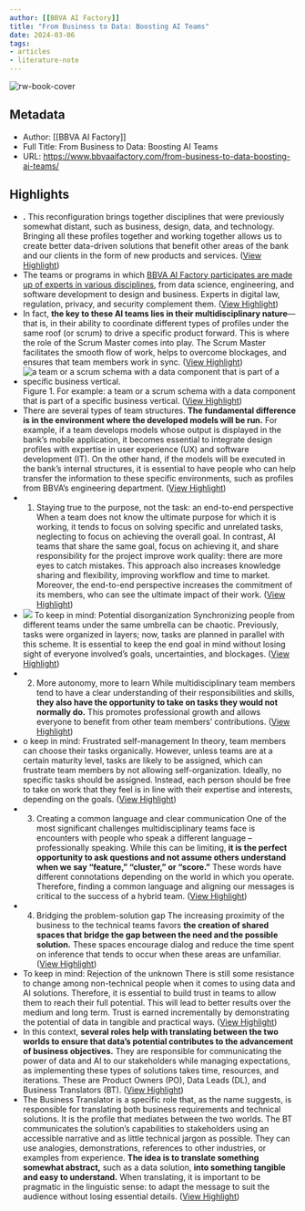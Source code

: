 ```yaml
---
author: [[BBVA AI Factory]]
title: "From Business to Data: Boosting AI Teams"
date: 2024-03-06
tags: 
- articles
- literature-note
---
```

![rw-book-cover](https://www.bbvaaifactory.com/wp-content/uploads/MG_3284.jpg)

## Metadata
- Author: [[BBVA AI Factory]]
- Full Title: From Business to Data: Boosting AI Teams
- URL: https://www.bbvaaifactory.com/from-business-to-data-boosting-ai-teams/

## Highlights
- **.** This reconfiguration brings together disciplines that were previously somewhat distant, such as business, design, data, and technology. Bringing all these profiles together and working together allows us to create better data-driven solutions that benefit other areas of the bank and our clients in the form of new products and services. ([View Highlight](https://read.readwise.io/read/01hra06nf2s62qn4c663b3g1rv))
- The teams or programs in which [BBVA AI Factory participates are made up of experts in various disciplines](https://www.bbvaaifactory.com/how-we-are-bbva-ai-factorys-dna/), from data science, engineering, and software development to design and business. Experts in digital law, regulation, privacy, and security complement them. ([View Highlight](https://read.readwise.io/read/01hra06y5arxk7c9k3jftwtj0b))
- In fact, **the key to these AI teams lies in their multidisciplinary nature**—that is, in their ability to coordinate different types of profiles under the same roof (or scrum) to drive a specific product forward. This is where the role of the Scrum Master comes into play. The Scrum Master facilitates the smooth flow of work, helps to overcome blockages, and ensures that team members work in sync. ([View Highlight](https://read.readwise.io/read/01hra087rjg3swctpmn6x1jcef))
- ![a team or a scrum schema with a data component that is part of a specific business vertical.](https://www.bbvaaifactory.com/wp-content/uploads/hybrid_teams-01-e1709728667184.png)
  Figure 1. For example: a team or a scrum schema with a data component that is part of a specific business vertical. ([View Highlight](https://read.readwise.io/read/01hra08m49r0x4bcdhjna5gxxp))
- There are several types of team structures. **The fundamental difference is in the environment where the developed models will be run.** For example, if a team develops models whose output is displayed in the bank’s mobile application, it becomes essential to integrate design profiles with expertise in user experience (UX) and software development (IT). On the other hand, if the models will be executed in the bank’s internal structures, it is essential to have people who can help transfer the information to these specific environments, such as profiles from BBVA’s engineering department. ([View Highlight](https://read.readwise.io/read/01hra09a5gqgbxzz92yd7c0rcf))
- 1. Staying true to the purpose, not the task: an end-to-end perspective
  When a team does not know the ultimate purpose for which it is working, it tends to focus on solving specific and unrelated tasks, neglecting to focus on achieving the overall goal.
  In contrast, AI teams that share the same goal, focus on achieving it, and share responsibility for the project improve work quality: there are more eyes to catch mistakes. This approach also increases knowledge sharing and flexibility, improving workflow and time to market. Moreover, the end-to-end perspective increases the commitment of its members, who can see the ultimate impact of their work. ([View Highlight](https://read.readwise.io/read/01hra09zcqabjatr7kzhx4cbxj))
- ![](https://www.bbvaaifactory.com/wp-content/uploads/light-bulb_1f4a1.png)
  To keep in mind: Potential disorganization
  Synchronizing people from different teams under the same umbrella can be chaotic. Previously, tasks were organized in layers; now, tasks are planned in parallel with this scheme. It is essential to keep the end goal in mind without losing sight of everyone involved’s goals, uncertainties, and blockages. ([View Highlight](https://read.readwise.io/read/01hra0a91xs4y50vsvjkb2frfh))
- 2. More autonomy, more to learn
  While multidisciplinary team members tend to have a clear understanding of their responsibilities and skills, **they also have the opportunity to take on tasks they would not normally do.** This promotes professional growth and allows everyone to benefit from other team members’ contributions. ([View Highlight](https://read.readwise.io/read/01hra0af6cwjvbp3s6emrhc47d))
- o keep in mind: Frustrated self-management
  In theory, team members can choose their tasks organically. However, unless teams are at a certain maturity level, tasks are likely to be assigned, which can frustrate team members by not allowing self-organization. Ideally, no specific tasks should be assigned. Instead, each person should be free to take on work that they feel is in line with their expertise and interests, depending on the goals. ([View Highlight](https://read.readwise.io/read/01hra0b45vjhz8m9a52b8d9whw))
- 3. Creating a common language and clear communication
  One of the most significant challenges multidisciplinary teams face is encounters with people who speak a different language – professionally speaking. While this can be limiting, **it is the perfect opportunity to ask questions and not assume others understand when we say “feature,” “cluster,” or “score.”** These words have different connotations depending on the world in which you operate. Therefore, finding a common language and aligning our messages is critical to the success of a hybrid team. ([View Highlight](https://read.readwise.io/read/01hra0bq40dx5ywfk2hf9za2yj))
- 4. Bridging the problem-solution gap
  The increasing proximity of the business to the technical teams favors **the creation of shared spaces that bridge the gap between the need and the possible solution.** These spaces encourage dialog and reduce the time spent on inference that tends to occur when these areas are unfamiliar. ([View Highlight](https://read.readwise.io/read/01hra0c33n2x9tx583sqb1qjhz))
- To keep in mind: Rejection of the unknown
  There is still some resistance to change among non-technical people when it comes to using data and AI solutions. Therefore, it is essential to build trust in teams to allow them to reach their full potential. This will lead to better results over the medium and long term. Trust is earned incrementally by demonstrating the potential of data in tangible and practical ways. ([View Highlight](https://read.readwise.io/read/01hra0cq5b85p24mgj9y3wktgt))
- In this context, **several roles help with translating between the two worlds to ensure that data’s potential contributes to the advancement of business objectives.** They are responsible for communicating the power of data and AI to our stakeholders while managing expectations, as implementing these types of solutions takes time, resources, and iterations. These are Product Owners (PO), Data Leads (DL), and Business Translators (BT). ([View Highlight](https://read.readwise.io/read/01hra0d1s5rstdjpz4khpawag1))
- The Business Translator is a specific role that, as the name suggests, is responsible for translating both business requirements and technical solutions. It is the profile that mediates between the two worlds.
  The BT communicates the solution’s capabilities to stakeholders using an accessible narrative and as little technical jargon as possible. They can use analogies, demonstrations, references to other industries, or examples from experience. **The idea is to translate something somewhat abstract,** such as a data solution, **into something tangible and easy to understand.** When translating, it is important to be pragmatic in the linguistic sense: to adapt the message to suit the audience without losing essential details. ([View Highlight](https://read.readwise.io/read/01hra0dgzky258ryqrpnq12yh5))
